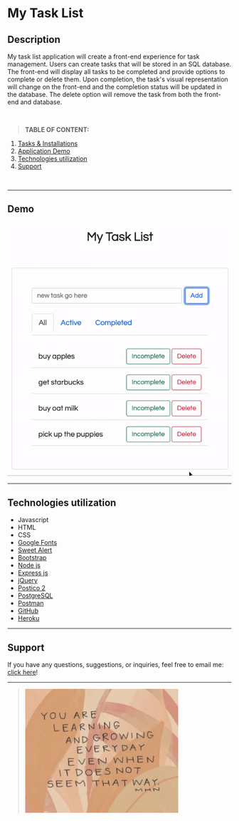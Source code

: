 # My Task List

## Description

My task list application will create a front-end experience for task management. Users can create tasks that will be stored in an SQL database. The front-end will display all tasks to be completed and provide options to complete or delete them. Upon completion, the task's visual representation will change on the front-end and the completion status will be updated in the database. The delete option will remove the task from both the front-end and database.

</br>

>**TABLE OF CONTENT:**
1. [Tasks & Installations](/todo.md)
1. [Application Demo](#demo)
1. [Technologies utilization](#technologies-utilization) 
1. [Support](#support)

</br>

----
## Demo

![To-do application demo](/server/public/images/screenshot.gif)


----
## Technologies utilization 

* Javascript
* HTML
* CSS
* [Google Fonts](https://fonts.google.com/)
* [Sweet Alert](https://sweetalert.js.org/guides/)
* [Bootstrap](https://getbootstrap.com/)
* [Node js](https://nodejs.org/en/about/)
* [Express js](https://expressjs.com/)
* [jQuery](https://jquery.com/)
* [Postico 2](https://eggerapps.at/postico2/)
* [PostgreSQL](https://www.postgresql.org/)
* [Postman](https://www.postman.com/)
* [GitHub](https://github.com/xaihang/) 
* [Heroku](https://www.heroku.com/about) 

---
## Support
If you have any questions, suggestions, or inquiries, feel free to email me: [click here](mailto:xaihang12@gmail.com?subject=[GitHub]%20Supoort%20Question%20Inquries)! 

---

> ![Quote of the week](./server/public/images/quote.png)